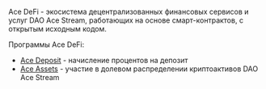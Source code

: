 Ace DeFi - экосистема децентрализованных финансовых сервисов и услуг DAO Ace Stream, работающих на основе смарт-контрактов, с открытым исходным кодом.

Программы Ace DeFi:

- [Ace Deposit][1] - начисление процентов на депозит
- [Ace Assets][2] - участие в долевом распределении криптоактивов DAO Ace Stream

[1]: ../services/ace-deposit.md
[2]: ../services/ace-asset.md